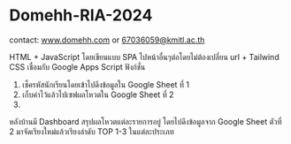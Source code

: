 # Domehh-RIA-2024

contact: www.domehh.com or 67036059@kmitl.ac.th

HTML + JavaScript โดยเขียนแบบ SPA ไปหน้าอื่นๆต่อโดยไม่ต้องเปลี่ยน url + Tailwind CSS เชื่อมกับ Google Apps Script
ฟังก์ชั่น
1. เช็ครหัสนักเรียนโดยเข้าไปดึงข้อมูลใน Google Sheet ที่ 1
2. เก็บค่าไว้แล้วไปเซฟผลโหวตใน Google Sheet ที่ 2
3. 
หลังบ้านมี Dashboard สรุปผลโหวตแต่ละรายการอยู่ โดยไปดึงข้อมูลจาก Google Sheet ตัวที่ 2 มาจัดเรียงใหม่แล้วเรียงลำดับ TOP 1-3 ในแต่ละประเภท
